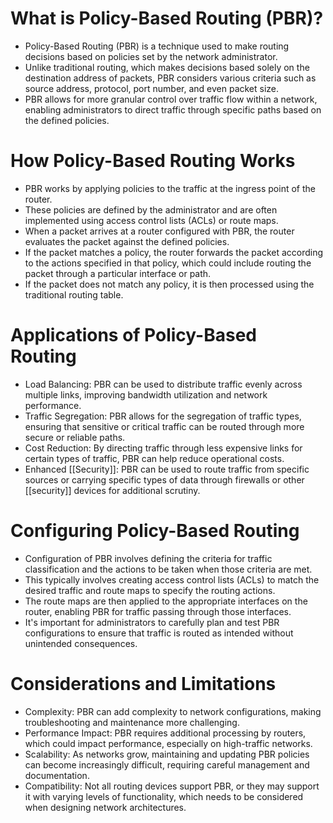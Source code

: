 # What is Policy-Based Routing (PBR)?
- Policy-Based Routing (PBR) is a technique used to make routing decisions based on policies set by the network administrator.
- Unlike traditional routing, which makes decisions based solely on the destination address of packets, PBR considers various criteria such as source address, protocol, port number, and even packet size.
- PBR allows for more granular control over traffic flow within a network, enabling administrators to direct traffic through specific paths based on the defined policies.

# How Policy-Based Routing Works
- PBR works by applying policies to the traffic at the ingress point of the router.
- These policies are defined by the administrator and are often implemented using access control lists (ACLs) or route maps.
- When a packet arrives at a router configured with PBR, the router evaluates the packet against the defined policies.
- If the packet matches a policy, the router forwards the packet according to the actions specified in that policy, which could include routing the packet through a particular interface or path.
- If the packet does not match any policy, it is then processed using the traditional routing table.

# Applications of Policy-Based Routing
- Load Balancing: PBR can be used to distribute traffic evenly across multiple links, improving bandwidth utilization and network performance.
- Traffic Segregation: PBR allows for the segregation of traffic types, ensuring that sensitive or critical traffic can be routed through more secure or reliable paths.
- Cost Reduction: By directing traffic through less expensive links for certain types of traffic, PBR can help reduce operational costs.
- Enhanced [[Security]]: PBR can be used to route traffic from specific sources or carrying specific types of data through firewalls or other [[security]] devices for additional scrutiny.

# Configuring Policy-Based Routing
- Configuration of PBR involves defining the criteria for traffic classification and the actions to be taken when those criteria are met.
- This typically involves creating access control lists (ACLs) to match the desired traffic and route maps to specify the routing actions.
- The route maps are then applied to the appropriate interfaces on the router, enabling PBR for traffic passing through those interfaces.
- It's important for administrators to carefully plan and test PBR configurations to ensure that traffic is routed as intended without unintended consequences.

# Considerations and Limitations
- Complexity: PBR can add complexity to network configurations, making troubleshooting and maintenance more challenging.
- Performance Impact: PBR requires additional processing by routers, which could impact performance, especially on high-traffic networks.
- Scalability: As networks grow, maintaining and updating PBR policies can become increasingly difficult, requiring careful management and documentation.
- Compatibility: Not all routing devices support PBR, or they may support it with varying levels of functionality, which needs to be considered when designing network architectures.